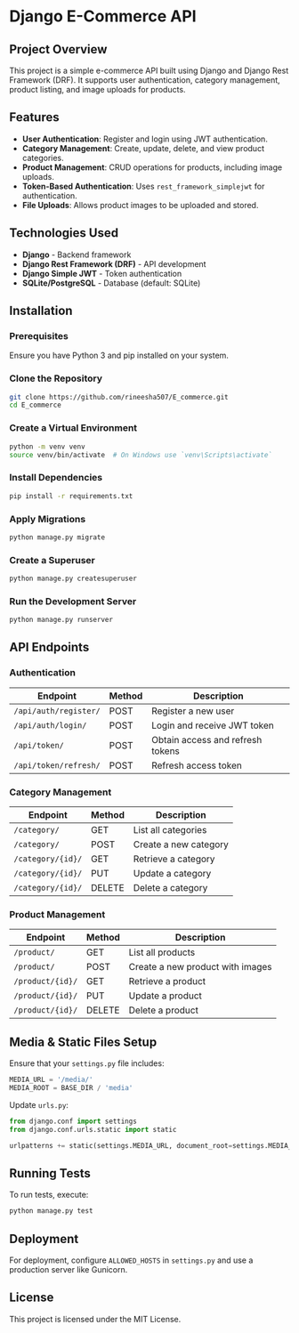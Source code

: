 # Django E-Commerce API

## Project Overview
This project is a simple e-commerce API built using Django and Django Rest Framework (DRF). It supports user authentication, category management, product listing, and image uploads for products.

## Features
- **User Authentication**: Register and login using JWT authentication.
- **Category Management**: Create, update, delete, and view product categories.
- **Product Management**: CRUD operations for products, including image uploads.
- **Token-Based Authentication**: Uses `rest_framework_simplejwt` for authentication.
- **File Uploads**: Allows product images to be uploaded and stored.

## Technologies Used
- **Django** - Backend framework
- **Django Rest Framework (DRF)** - API development
- **Django Simple JWT** - Token authentication
- **SQLite/PostgreSQL** - Database (default: SQLite)

## Installation
### Prerequisites
Ensure you have Python 3 and pip installed on your system.

### Clone the Repository
```sh
git clone https://github.com/rineesha507/E_commerce.git
cd E_commerce

```

### Create a Virtual Environment
```sh
python -m venv venv
source venv/bin/activate  # On Windows use `venv\Scripts\activate`
```

### Install Dependencies
```sh
pip install -r requirements.txt
```

### Apply Migrations
```sh
python manage.py migrate
```

### Create a Superuser
```sh
python manage.py createsuperuser
```

### Run the Development Server
```sh
python manage.py runserver
```

## API Endpoints

### Authentication
| Endpoint | Method | Description |
|----------|--------|-------------|
| `/api/auth/register/` | POST | Register a new user |
| `/api/auth/login/` | POST | Login and receive JWT token |
| `/api/token/` | POST | Obtain access and refresh tokens |
| `/api/token/refresh/` | POST | Refresh access token |

### Category Management
| Endpoint | Method | Description |
|----------|--------|-------------|
| `/category/` | GET | List all categories |
| `/category/` | POST | Create a new category |
| `/category/{id}/` | GET | Retrieve a category |
| `/category/{id}/` | PUT | Update a category |
| `/category/{id}/` | DELETE | Delete a category |

### Product Management
| Endpoint | Method | Description |
|----------|--------|-------------|
| `/product/` | GET | List all products |
| `/product/` | POST | Create a new product with images |
| `/product/{id}/` | GET | Retrieve a product |
| `/product/{id}/` | PUT | Update a product |
| `/product/{id}/` | DELETE | Delete a product |

## Media & Static Files Setup
Ensure that your `settings.py` file includes:
```python
MEDIA_URL = '/media/'
MEDIA_ROOT = BASE_DIR / 'media'
```
Update `urls.py`:
```python
from django.conf import settings
from django.conf.urls.static import static

urlpatterns += static(settings.MEDIA_URL, document_root=settings.MEDIA_ROOT)
```

## Running Tests
To run tests, execute:
```sh
python manage.py test
```

## Deployment
For deployment, configure `ALLOWED_HOSTS` in `settings.py` and use a production server like Gunicorn.

## License
This project is licensed under the MIT License.

